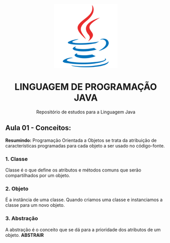 <div align="center">
  <img width="200"
    alt="Java Logo"
    src="https://raw.githubusercontent.com/devicons/devicon/master/icons/java/java-original.svg"
    />
  <h1>LINGUAGEM DE PROGRAMAÇÃO JAVA</h1>
  Repositório de estudos para a Linguagem Java
</div>

## Aula 01 - Conceitos:
**Resumindo:**
Programação Orientada a Objetos se trata da atribuição de características programadas para cada objeto a ser usado no código-fonte.

### 1. Classe
Classe é o que define os atributos e métodos comuns que serão compartilhados por um objeto.

### 2. Objeto
É a instância de uma classe. Quando criamos uma classe e instanciamos a classe para um novo objeto.

### 3. Abstração
A abstração é o conceito que se dá para a prioridade dos atributos de um objeto. **ABSTRAIR**
